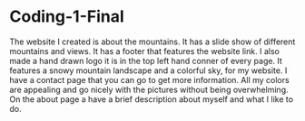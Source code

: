 # Coding-1-Final
 
 The website I created is about the mountains. It has a slide show of different mountains and views. It has a footer that features the website link. I also made a hand drawn logo it is in the top left hand conner of every page. It features a snowy mountain landscape and a colorful sky, for my website. I have a contact page that you can go to get more information. All my colors are appealing and go nicely with the pictures without being overwhelming. On the about page a have a brief description about myself and what I like to do.  